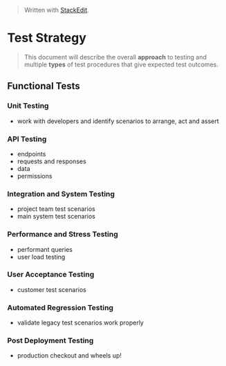 
> Written with [StackEdit](https://stackedit.io/).

# Test Strategy
> This document will describe the overall **approach** to testing and multiple **types** of test procedures that give expected test outcomes.
## Functional Tests
### Unit Testing
- work with developers and identify scenarios to arrange, act and assert
### API Testing
- endpoints
- requests and responses
- data
- permissions
### Integration and System Testing
- project team test scenarios
- main system test scenarios
### Performance and Stress Testing
- performant queries
- user load testing
### User Acceptance Testing
- customer test scenarios
### Automated Regression Testing
- validate legacy test scenarios work properly
### Post Deployment Testing
- production checkout and wheels up!
<!--stackedit_data:
eyJoaXN0b3J5IjpbMTc5MzM5OTEwOCwzNjM4MjQxMTUsLTE4Mz
QzMTE4NTcsNzMwOTk4MTE2XX0=
-->
